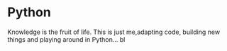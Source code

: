 # Python
Knowledge is the fruit of life. This is just me,adapting code, building new things and playing around in Python...
bl
